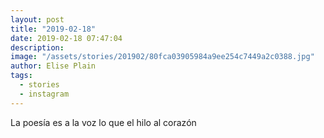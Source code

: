 ```yaml
---
layout: post
title: "2019-02-18"
date: 2019-02-18 07:47:04
description: 
image: "/assets/stories/201902/80fca03905984a9ee254c7449a2c0388.jpg"
author: Elise Plain
tags: 
  - stories
  - instagram
---
```


La poesía es a la voz 
lo que el hilo al corazón
<p></p>
